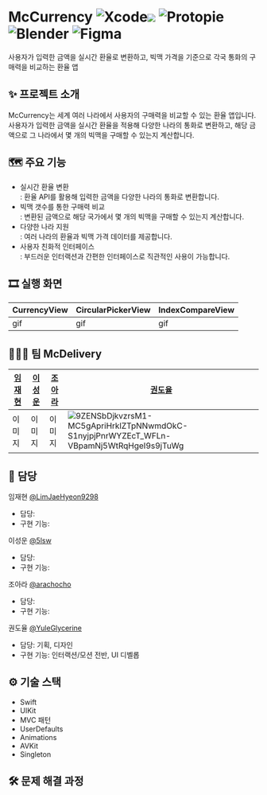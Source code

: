 # McCurrency   ![Xcode](https://img.shields.io/badge/Xcode-007ACC?style=for-the-badge&logo=Xcode&logoColor=white)<img src="https://img.shields.io/badge/15.4.0-515151?style=for-the-badge"> ![Protopie](https://img.shields.io/badge/Protopie-%23FF6661.svg?style=for-the-badge) ![Blender](https://img.shields.io/badge/blender-%23F5792A.svg?style=for-the-badge&logo=blender&logoColor=white) ![Figma](https://img.shields.io/badge/figma-%23F24E1E.svg?style=for-the-badge&logo=figma&logoColor=white)
사용자가 입력한 금액을 실시간 환율로 변환하고, 빅맥 가격을 기준으로 각국 통화의 구매력을 비교하는 환율 앱

## :sparkles: 프로젝트 소개
McCurrency는 세계 여러 나라에서 사용자의 구매력을 비교할 수 있는 환율 앱입니다. 사용자가 입력한 금액을 실시간 환율을 적용해 다양한 나라의 통화로 변환하고, 해당 금액으로 그 나라에서 몇 개의 빅맥을 구매할 수 있는지 계산합니다.

## :world_map: 주요 기능
- 실시간 환율 변환 <br>: 환율 API를 활용해 입력한 금액을 다양한 나라의 통화로 변환합니다.
- 빅맥 갯수를 통한 구매력 비교 <br>: 변환된 금액으로 해당 국가에서 몇 개의 빅맥을 구매할 수 있는지 계산합니다.
- 다양한 나라 지원 <br>: 여러 나라의 환율과 빅맥 가격 데이터를 제공합니다.
- 사용자 친화적 인터페이스 <br>: 부드러운 인터랙션과 간편한 인터페이스로 직관적인 사용이 가능합니다.

## 🎞️ 실행 화면
| CurrencyView | CircularPickerView | IndexCompareView |
|---|---|---|
| gif | gif | gif |

## :people_holding_hands: 팀 McDelivery
| [임재현](https://github.com/LimJaeHyeon9298) | [이성운](https://github.com/5lsw) | [조아라](https://github.com/arachocho) | [권도율](https://github.com/YuleGlycerine) |
|---|---|---|---|
| 이미지  | 이미지 | 이미지 | ![9ZENSbDjkvzrsM1-MC5gApriHrklZTpNNwmdOkC-S1nyjpjPnrWYZEcT_WFLn-VBpamNj5WtRqHgeI9s9jTuWg](https://github.com/APP-iOS5th/Saver/assets/164737302/3bdf1c10-1c06-4696-8f9a-a61a4a73fe6b) |

## :microscope: 담당
임재현 [@LimJaeHyeon9298](https://github.com/LimJaeHyeon9298)
* 담당:
* 구현 기능:

이성운 [@5lsw](https://github.com/5lsw)
* 담당:
* 구현 기능:

조아라 [@arachocho](https://github.com/arachocho)
* 담당:
* 구현 기능:

권도율 [@YuleGlycerine](https://github.com/YuleGlycerine)
* 담당: 기획, 디자인
* 구현 기능: 인터랙션/모션 전반, UI 디벨롭

## :gear: 기술 스택
- Swift
- UIKit
- MVC 패턴 
- UserDefaults
- Animations
- AVKit 
- Singleton 

## :hammer_and_wrench: 문제 해결 과정

